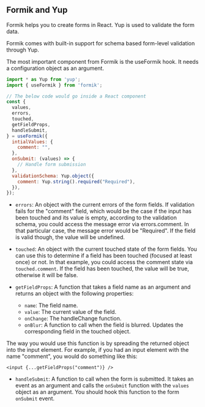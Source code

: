 ## Formik and Yup

Formik helps you to create forms in React. Yup is used to validate the form data.

Formik comes with built-in support for schema based form-level validation through Yup.

The most important component from Formik is the useFormik hook. It needs a configuration object as an argument.
```js
import * as Yup from 'yup';
import { useFormik } from 'formik';

// The below code would go inside a React component
const {
  values,
  errors,
  touched,
  getFieldProps,
  handleSubmit,
} = useFormik({
  intialValues: {
    comment: "",
  },
  onSubmit: (values) => {
    // Handle form submission
  },
  validationSchema: Yup.object({
    comment: Yup.string().required("Required"),
  }),
});
```

* `errors`: An object with the current errors of the form fields. If validation fails for the "comment" field, which would be the case if the input has been touched and its value is empty, according to the validation schema, you could access the message error via errors.comment. In that particular case, the message error would be "Required". If the field is valid though, the value will be undefined.

* `touched`: An object with the current touched state of the form fields. You can use this to determine if a field has been touched (focused at least once) or not. In that example, you could access the comment state via `touched.comment`. If the field has been touched, the value will be true, otherwise it will be false.

* `getFieldProps`: A function that takes a field name as an argument and returns an object with the following properties:
  *  `name`: The field name.
  *  `value`: The current value of the field.
  *  `onChange`: The handleChange function.
  *  `onBlur`: A function to call when the field is blurred. Updates the corresponding field in the touched object.

The way you would use this function is by spreading the returned object into the input element. For example, if you had an input element with the name "comment", you would do something like this:
```
<input {...getFieldProps("comment")} />
```
* `handleSubmit`: A function to call when the form is submitted. It takes an event as an argument and calls the `onSubmit` function with the `values` object as an argument. You should hook this function to the form `onSubmit` event.
